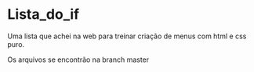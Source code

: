 # Lista_do_if
Uma lista que achei na web para treinar criação de menus com html e css puro.

Os arquivos se encontrão na branch master

